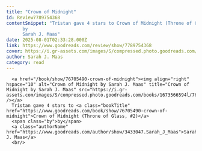 ```yaml
---
title: "Crown of Midnight"
id: Review7789754368
contentSnippet: "Tristan gave 4 stars to Crown of Midnight (Throne of Glass, #2)
      by
      Sarah J. Maas"
date: 2025-08-01T02:33:28.000Z
link: https://www.goodreads.com/review/show/7789754368
cover: https://i.gr-assets.com/images/S/compressed.photo.goodreads.com/books/1673566594l/76705490._MY75_.jpg
author: Sarah J. Maas
category: read
---
```


      
      <a href="/book/show/76705490-crown-of-midnight"><img align="right" hspace="10" alt="Crown of Midnight by Sarah J. Maas" title="Crown of Midnight by Sarah J. Maas" src="https://i.gr-assets.com/images/S/compressed.photo.goodreads.com/books/1673566594l/76705490._SY75_.jpg" /></a>
      Tristan gave 4 stars to <a class="bookTitle" href="https://www.goodreads.com/book/show/76705490-crown-of-midnight">Crown of Midnight (Throne of Glass, #2)</a>
      <span class="by">by</span>
      <a class="authorName" href="https://www.goodreads.com/author/show/3433047.Sarah_J_Maas">Sarah J. Maas</a>
      <br/>